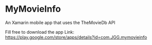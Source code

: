 # MyMovieInfo
An Xamarin mobile app that uses the TheMovieDb API 

Fill free to download the app
Link: https://play.google.com/store/apps/details?id=com.JGG.mymovieinfo

